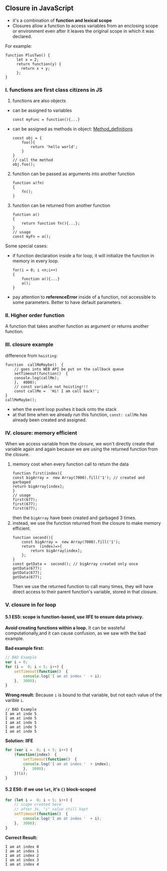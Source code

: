 ## Closure in JavaScript
* it's a combination of  **function and lexical scope**
* Closures allow a function to access variables from an enclosing scope or environment even after it leaves the original scope in which it was declared.

For example:
 ```
function PlusTwo() {
	  let x = 2;
	  return function(y) {
	    return x + y;
	  };
}
 ```


### I. functions are first class citizens in JS
1. functions are also objects
*  can be assigned to variables 
	```
	const myFunc = function(){...}
	```
* can be assigned as methods in object: [Method_definitions](https://developer.mozilla.org/en-US/docs/Web/JavaScript/Reference/Functions/Method_definitions)
	```
	const obj = {
		foo(){
			return 'hello world';
		}
	}
	// call the method
	obj.foo();
	```
2. function can be passed as arguments into another function
	```
	function a(fn)
	{
		fn();
	}
	```
3.  function can be returned from another function
	```
	function a()
	{
		return function fn(){...};
	}
	// usage
	const myFn = a();
	```
Some special cases:
* if function declaration inside a for loop, it will initialize the function in memory in every loop.
	```
	for(i = 0; i <n;i++)
	{
		function a(){...}
		a();
	}
	```
* pay attention to **referenceError** inside of a function, not accessible to some parameters. Better to have default parameters.

### II. Higher order function
A function that takes another function as argument or returns another function.

### III. closure example
difference from `hoisting`:
```
function  callMeMaybe()  {
	// goes into WEB API be put on the callback queue
	setTimeout(function()  {
	console.log(callMe);
	},  4000);
	// const variable not hoisting!!!
	const callMe =  'Hi! I am call back!';
}
callMeMaybe();
```
* when the event loop pushes it back onto the stack
* at that time when we already run this function, `const: callMe` has already been created and assigned.

### IV. closure: memory efficient
When we access variable from the closure, we won't directly create that variable again and again because we are using the returned function from the closure.
1.  memory cost when every function call to return the data
	```
	function first(index){
	const bigArray =  new Array(7000).fill('1'); // created and garbaged 
	return bigArray[index];
	}
	// usage
	first(677);
	first(677);
	first(677);
	```
	then the `bigArray`  have been created and garbaged 3 times.
2. instead, we use the function returned from the closure to make memory efficient.
	```
	function second(){
		const bigArray =  new Array(7000).fill('1');
		return  (index)=>{
			return bigArray[index];
		};
	}
	const getData =  second(); // bigArray created only once
	getData(677);
	getData(677);
	getData(677);
	```
	Then we use the returned function to call many times, they will have direct access to their parent function's variable, stored in that closure.

### V. closure in for loop

#### 5.1 ES5: scope is function-based, use IIFE to ensure data privacy.

**Avoid creating functions within a loop.** It can be wasteful computationally,and it  can cause confusion, as we saw with the bad example. 

**Bad example first:**
```js
// BAD Example
var i = 0;
for (i =  0; i < 5; i++) {
	setTimeout(function()  {
		console.log('I am at index '  + i);
	},  3000);
}
```
**Wrong result:**
Because `i` is bound to that variable, but not each value of the varible `i`.
```
// BAD Example
I am at inde 5
I am at inde 5
I am at inde 5
I am at inde 5
I am at inde 5
```
**Solution: IIFE**
```js
for (var i =  0; i < 5; i++) {
	(function(index)  {
		setTimeout(function()  {
		console.log('I am at index '  + index);
		},  3000);
	})(i);
}
```

#### 5.2 ES6: if we use `let`, it's `{}` block-scoped
```js
for (let i =  0; i < 5; i++) {  
	// scope created here
	// after 3s, "i" value still kept
	setTimeout(function()  {
		console.log('I am at index '  + i);
	},  3000);
}
```
**Correct Result:**
```
I am at index 0
I am at index 1
I am at index 2
I am at index 3
I am at index 4
```


